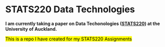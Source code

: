 # STATS220 Data Technologies 

**I am currently taking a paper on Data Techonologies ([STATS220](https://courseoutline.auckland.ac.nz/dco/course/STATS/220/1213)) at the University of Auckland.**

<mark > This is a repo I have created for my STATS220 Assignments </mark> 


